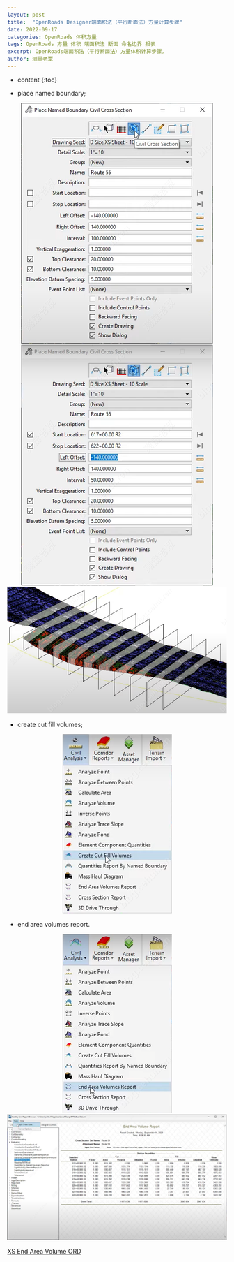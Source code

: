 ```yaml
---
layout: post
title:  "OpenRoads Designer端面积法（平行断面法）方量计算步骤"
date: 2022-09-17
categories: OpenRoads 体积方量
tags: OpenRoads 方量 体积 端面积法 断面 命名边界 报表 
excerpt: OpenRoads端面积法（平行断面法）方量体积计算步骤。
author: 测量老覃
---
```

* content
{:toc}

- place named boundary;
<div style="text-align:center;"><img src="/img/2022/2022-09-17-08-47-53.png"></div>
<div style="text-align:center;"><img src="/img/2022/2022-09-17-08-49-31.png"></div>
<div style="text-align:center;"><img src="/img/2022/2022-09-17-08-52-25.png"></div>

- create cut fill volumes;
<div style="text-align:center;"><img src="/img/2022/2022-09-17-08-51-35.png"></div>

- end area volumes report.
<div style="text-align:center;"><img src="/img/2022/2022-09-17-08-53-42.png"></div>
<div style="text-align:center;"><img src="/img/2022/2022-09-17-08-56-08.png"></div>

[XS End Area Volume ORD](https://www.youtube.com/watch?v=PT4LuSIzqtM&t=20s&ab_channel=OpenRoadsDesigner)